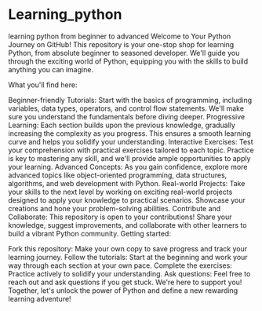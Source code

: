 # Learning_python
learning python from beginner to advanced
Welcome to Your Python Journey on GitHub!
This repository is your one-stop shop for learning Python, from absolute beginner to seasoned developer. We'll guide you through the exciting world of Python, equipping you with the skills to build anything you can imagine.

What you'll find here:

Beginner-friendly Tutorials: Start with the basics of programming, including variables, data types, operators, and control flow statements. We'll make sure you understand the fundamentals before diving deeper.
Progressive Learning: Each section builds upon the previous knowledge, gradually increasing the complexity as you progress. This ensures a smooth learning curve and helps you solidify your understanding.
Interactive Exercises: Test your comprehension with practical exercises tailored to each topic. Practice is key to mastering any skill, and we'll provide ample opportunities to apply your learning.
Advanced Concepts: As you gain confidence, explore more advanced topics like object-oriented programming, data structures, algorithms, and web development with Python.
Real-world Projects: Take your skills to the next level by working on exciting real-world projects designed to apply your knowledge to practical scenarios. Showcase your creations and hone your problem-solving abilities.
Contribute and Collaborate: This repository is open to your contributions! Share your knowledge, suggest improvements, and collaborate with other learners to build a vibrant Python community.
Getting started:

Fork this repository: Make your own copy to save progress and track your learning journey.
Follow the tutorials: Start at the beginning and work your way through each section at your own pace.
Complete the exercises: Practice actively to solidify your understanding.
Ask questions: Feel free to reach out and ask questions if you get stuck. We're here to support you!
Together, let's unlock the power of Python and define a new rewarding learning adventure!
